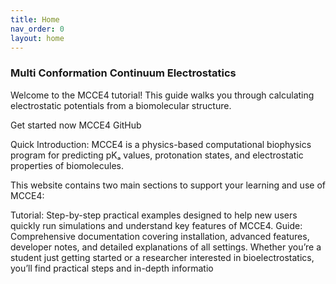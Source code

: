 ```yaml
---
title: Home
nav_order: 0
layout: home
---
```


### Multi Conformation Continuum Electrostatics
Welcome to the MCCE4 tutorial! This guide walks you through calculating electrostatic potentials from a biomolecular structure.

Get started now MCCE4 GitHub

Quick Introduction:
MCCE4 is a physics-based computational biophysics program for predicting pKₐ values, protonation states, and electrostatic properties of biomolecules.

This website contains two main sections to support your learning and use of MCCE4:

Tutorial: Step-by-step practical examples designed to help new users quickly run simulations and understand key features of MCCE4.
Guide: Comprehensive documentation covering installation, advanced features, developer notes, and detailed explanations of all settings.
Whether you’re a student just getting started or a researcher interested in bioelectrostatics, you’ll find practical steps and in-depth informatio
